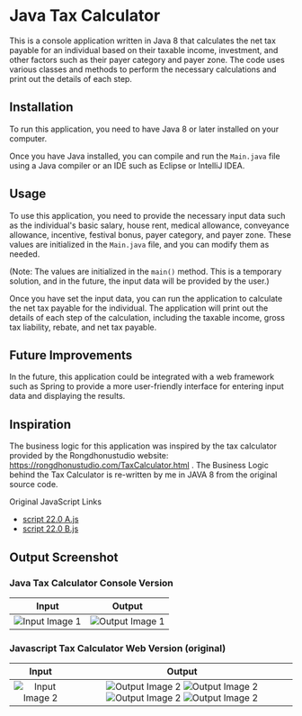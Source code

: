 # Java Tax Calculator

This is a console application written in Java 8 that calculates the net tax payable for an individual based on their
taxable income, investment, and other factors such as their payer category and payer zone. The code uses various classes
and methods to perform the necessary calculations and print out the details of each step.

## Installation

To run this application, you need to have Java 8 or later installed on your computer.

Once you have Java installed, you can compile and run the `Main.java` file using a Java compiler or an IDE such as
Eclipse or IntelliJ IDEA.

## Usage

To use this application, you need to provide the necessary input data such as the individual's basic salary, house rent,
medical allowance, conveyance allowance, incentive, festival bonus, payer category, and payer zone. These values are
initialized in the `Main.java` file, and you can modify them as needed.

(Note: The values are initialized in
the `main()` method. This is a temporary solution, and in the future, the input data will be provided by the user.)

Once you have set the input data, you can run the application to calculate the net tax payable for the individual. The
application will print out the details of each step of the calculation, including the taxable income, gross tax
liability, rebate, and net tax payable.

## Future Improvements

In the future, this application could be integrated with a web framework such as Spring to provide a more user-friendly
interface for entering input data and displaying the results.

## Inspiration

The business logic for this application was inspired by the tax calculator provided by the Rongdhonustudio
website: https://rongdhonustudio.com/TaxCalculator.html . The Business Logic behind the Tax Calculator is re-written by
me in
JAVA 8 from the original source code.

Original JavaScript Links

- [script 22.0 A.js](https://rongdhonustudio.com/js/script%2022.0%20A.js)
- [script 22.0 B.js](https://rongdhonustudio.com/js/script%2022.0%20B.js)

## Output Screenshot

### Java Tax Calculator Console Version

|                       Input                       |                       Output                       |
|:-------------------------------------------------:|:--------------------------------------------------:|
| ![Input Image 1](https://i.imgur.com/1k3G6fT.png) | ![Output Image 1](https://i.imgur.com/7amOKr4.png) |

### Javascript Tax Calculator Web Version (original)

|                       Input                       |                                                                                                   Output                                                                                                    |
|:-------------------------------------------------:|:-----------------------------------------------------------------------------------------------------------------------------------------------------------------------------------------------------------:|
| ![Input Image 2](https://i.imgur.com/LAzj8oY.png) | ![Output Image 2](https://i.imgur.com/QxRTB3X.png) ![Output Image 2](https://i.imgur.com/amzw5QY.png) ![Output Image 2](https://i.imgur.com/MRNKwZF.png) ![Output Image 2](https://i.imgur.com/bWs7Ai9.png) |

